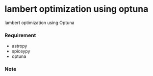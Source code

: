 # lambert optimization using optuna
lambert optimization using Optuna

### Requirement
* astropy
* spiceypy
* optuna

### Note


